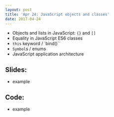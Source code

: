 ```yaml
---
layout: post
title: 'Apr 24: JavaScript objects and classes'
date: 2017-04-24
---
```


- Objects and lists in JavaScript: `{}` and `[]`
- Equality in JavaScript
  ES6 classes
- `this` keyword / `bind()``
- `Symbol`s / enums
- JavaScript application architecture

<!--more-->

## Slides:
- example

## Code:
- example
